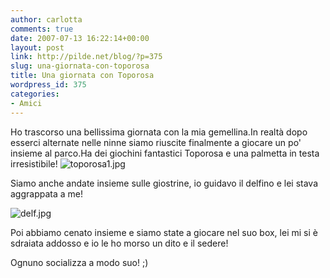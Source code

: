 ```yaml
---
author: carlotta
comments: true
date: 2007-07-13 16:22:14+00:00
layout: post
link: http://pilde.net/blog/?p=375
slug: una-giornata-con-toporosa
title: Una giornata con Toporosa
wordpress_id: 375
categories:
- Amici
---
```


Ho trascorso una bellissima giornata con la mia gemellina.In realtà dopo esserci alternate nelle ninne siamo riuscite finalmente a giocare un po' insieme al parco.Ha dei giochini fantastici Toporosa e una palmetta in testa irresistibile!
![toporosa1.jpg](http://pilde.net/blog/wp-content/uploads/2007/07/toporosa1.jpg)




Siamo anche andate insieme sulle giostrine, io guidavo il delfino e lei stava aggrappata a me!

![delf.jpg](http://pilde.net/blog/wp-content/uploads/2007/07/delf.jpg)




Poi abbiamo cenato insieme e siamo state a giocare nel suo box, lei mi si è sdraiata addosso e io le ho morso un dito e il sedere!

Ognuno socializza a modo suo! ;)



